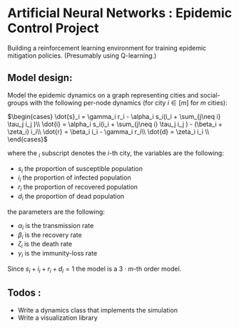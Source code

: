 # Artificial Neural Networks : Epidemic Control Project

Building a reinforcement learning environment for training epidemic mitigation policies. (Presumably using Q-learning.)

## Model design:
Model the epidemic dynamics on a graph representing cities and social-groups with the following per-node dynamics (for city $i \in [m]$ for $m$ cities):

$\begin{cases}
\dot{s}_i = \gamma_i r_i - \alpha_i s_i(i_i + \sum_{j\neq i} \tau_j i_j )\\
\dot{i} = \alpha_i s_i(i_i + \sum_{j\neq i} \tau_j i_j ) - (\beta_i + \zeta_i) i_i\\
\dot{r} = \beta_i i_i - \gamma_i r_i\\
\dot{d} = \zeta_i i_i \\
\end{cases}$

where the $_i$ subscript denotes the $i$-th city, the variables are the following:
- $s_i$ the proportion of susceptible population
- $i_i$ the proportion of infected population
- $r_i$ the proportion of recovered population
- $d_i$ the proportion of dead population

the parameters are the following:
- $\alpha_i$ is the transmission rate
- $\beta_i$ is the recovery rate
- $\zeta_i$ is the death rate
- $\gamma_i$ is the immunity-loss rate

Since $s_i +i_i + r_i +d_i = 1$ the model is a $3\cdot m$-th order model.


## Todos :
- Write a dynamics class that implements the simulation
- Write a visualization library
<!-- - Write a yaml parser that creates instances of the dynamics class from files  -->